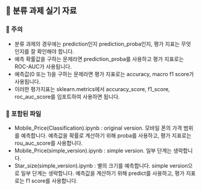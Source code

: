 ## 🍳 분류 과제 실기 자료
### 🍳 주의
- 분류 과제의 경우에는 prediction인지 prediction_proba인지, 평가 지표는 무엇인지를 잘 확인해야 합니다.
- 예측 확률값을 구하는 문제라면 prediction_proba를 사용하고 평가 지표로는 ROC-AUC가 사용됩니다.
- 예측값(0 또는 1)을 구하는 문제라면 평가 지표로는 accuracy, macro f1 score가 사용됩니다.
- 이러한 평가지표는 sklearn.metrics에서 accuracy_score, f1_score, roc_auc_score를 임포트하여 사용하면 됩니다.
### 🍳 포함된 파일
- Mobile_Price(Classification).ipynb : original version. 모바일 폰의 가격 범위를 예측합니다. 예측값을 확률로 계산하기 위해 proba를 사용하고, 평가 지표로는 rou_auc_score를 사용합니다.
- Mobile_Price(simple_version).ipynb : simple version. 일부 단계는 생략합니다.
- Star_size(simple_version).ipynb : 별의 크기를 예측합니다. simple version으로 일부 단계는 생략합니다. 예측값을 계산하기 위해 predict를 사용하고, 평가 지표로는 f1 score를 사용합니다.
